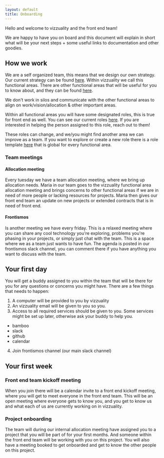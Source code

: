 ```yaml
---
layout: default
title: Onboarding
---
```


Hello and welcome to vizzuality and the front end team!

We are happy to have you on board and this document will explain in short what will be your next steps + some useful links to documentation and other goodies.

## How we work

We are a self organized team, this means that we design our own strategy. Our current strategy can be found [here](http://localhost:4000/frontismos/docs/strategy-2021/index/). Within vizzuality we call this functional areas. There are other functional areas that will be useful for you to know about, and they can be found [here](http://localhost:4000/frontismos/docs/strategy-2021/funtional-areas/index/).

We don't work in silos and communicate with the other functional areas to align on work/vision/allocation & other important areas.

Within all functional areas you will have some designated roles, this is true for front end as well. You can see our current roles [here](http://localhost:4000/frontismos/docs/strategy-2021/roles/index/). If you are interested in helping the person assigned to this role, reach out to them!

These roles can change, and we/you might find another area we can improve as a team. If you want to explore or create a new role there is a role template [here](https://docs.google.com/document/d/1oulqgKQLRBvBEUty8cDx4xVKlHfRsmJ7VVi1mTFRt-g/edit) that is global for every functional area.

### Team meetings

#### Allocation meeting

Every tuesday we have a team allocation meeting, where we bring up allocation needs. Maria in our team goes to the vizzuality functional area allocation meeting and brings concerns to other functional areas if we are in need of more people or lacking resources for projects. Maria then gives our front end team an update on new projects or extended contracts that is in need of front end.

#### Frontismos

Is another meeting we have every friday. This is a relaxed meeting where you can share any cool technology you're exploring, problems you're phasing in your projects, or simply just chat with the team. This is a space where we as a team just wants to have fun. The agenda is posted in our frontismos slack channel, you can comment there if you have anything you want to discuss with the team.


## Your first day

You will get a buddy assigned to you within the team that will be there for you for any questions or concerns you might have. There are a few things that needs to happen:

1. A computer will be provided to you by vizzuality
2. An vizzuality email will be given to you so you.
3. Access to all required services should be given to you. Some services might be set up later, otherwise ask your buddy to help you.
 - bamboo
 - slack
 - github
 - calendar
4. Join frontismos channel (our main slack channel)

## Your first week

### Front end team kickoff meeting

When you join there will be a calendar invite to a front end kickoff meeting, where you will get to meet everyone in the front end team. This will be an open meeting where everyone gets to know you, and you get to know us and what each of us are currently working on in vizzuality.

### Project onboarding

The team will during our internal allocation meeting have assigned you to a project that you will be part of for your first months. And someone within the front end team will be working with you on this project. You will also have a meeting booked to get onboarded and get to know the other people on this project.
